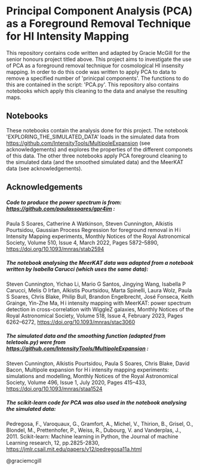 # Principal Component Analysis (PCA) as a Foreground Removal Technique for HI Intensity Mapping

This repository contains code written and adapted by Gracie McGill for the senior honours project titled above. 
This project aims to investigate the use of PCA as a foreground removal technique for cosmological HI insensity mapping. In order to do this code was written to apply PCA to data to remove a specified number of 'prinicpal components'. The functions to do this are contained in the script: 'PCA.py'. This repository also contains notebooks which apply this cleaning to the data and analyse the resulting maps.  <br/>

## Notebooks 
These notebooks contain the analysis done for this project. The notebook 'EXPLORING_THE_SIMULATED_DATA' loads in the simulated data from https://github.com/IntensityTools/MultipoleExpansion (see acknowledgements) and explores the properties of the different componets of this data. The other three notebooks apply PCA foreground cleaning to the simulated data (and the smoothed simulated data) and the MeerKAT data (see acknowledgements).

## Acknowledgements
##### Code to produce the power spectrum is from: https://github.com/paulassoares/gpr4im : <br/>
Paula S Soares, Catherine A Watkinson, Steven Cunnington, Alkistis Pourtsidou, Gaussian Process Regression for foreground removal in H i Intensity Mapping experiments, Monthly Notices of the Royal Astronomical Society, Volume 510, Issue 4, March 2022, Pages 5872–5890, https://doi.org/10.1093/mnras/stab2594 

##### The notebook analysing the MeerKAT data was adapted from a notebook written by Isabella Carucci (which uses the same data):<br/>
Steven Cunnington, Yichao Li, Mario G Santos, Jingying Wang, Isabella P Carucci, Melis O Irfan, Alkistis Pourtsidou, Marta Spinelli, Laura Wolz, Paula S Soares, Chris Blake, Philip Bull, Brandon Engelbrecht, José Fonseca, Keith Grainge, Yin-Zhe Ma, H i intensity mapping with MeerKAT: power spectrum detection in cross-correlation with WiggleZ galaxies, Monthly Notices of the Royal Astronomical Society, Volume 518, Issue 4, February 2023, Pages 6262–6272, https://doi.org/10.1093/mnras/stac3060

##### The simulated data and the smoothing function (adapted from teletools.py) were from https://github.com/IntensityTools/MultipoleExpansion :
Steven Cunnington, Alkistis Pourtsidou, Paula S Soares, Chris Blake, David Bacon, Multipole expansion for H i intensity mapping experiments: simulations and modelling, Monthly Notices of the Royal Astronomical Society, Volume 496, Issue 1, July 2020, Pages 415–433, https://doi.org/10.1093/mnras/staa1524

##### The scikit-learn code for PCA was also used in the notebook analysing the simulated data:
Pedregosa, F., Varoquaux, G., Gramfort, A., Michel, V., Thirion, B., Grisel, O., Blondel, M., Prettenhofer, P., Weiss, R., Dubourg, V. and Vanderplas, J., 2011. Scikit-learn: Machine learning in Python, the Journal of machine Learning research, 12, pp.2825-2830, https://jmlr.csail.mit.edu/papers/v12/pedregosa11a.html

 @graciemcgill 
